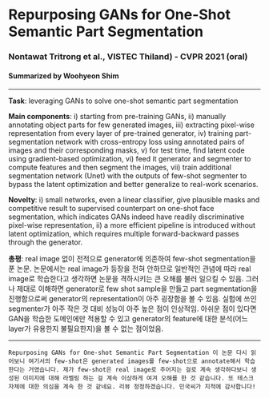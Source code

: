 # Repurposing GANs for One-Shot Semantic Part Segmentation
### Nontawat Tritrong et al., VISTEC Thiland) - CVPR 2021 (oral)
#### Summarized by Woohyeon Shim
---

**Task**: leveraging GANs to solve one-shot semantic part segmentation
	
**Main components**: i) starting from pre-training GANs, ii) manually annotating object parts for few generated images, iii) extracting pixel-wise representation from every layer of pre-trained generator, iv) training part-segmentation network with cross-entropy loss using annotated pairs of images and their corresponding masks, v) for test time, find latent code using gradient-based optimization, vi) feed it generator and segmenter to compute features and then segment the images, vii) train additional segmentation network (Unet) with the outputs of few-shot segmenter to bypass the latent optimization and better generalize to real-work scenarios.
	
**Novelty**: i) small networks, even a linear classifier, give plausible masks and competitive result to supervised counterpart on one-shot face segmentation, which indicates GANs indeed have readily discriminative pixel-wise representation, ii) a more efficient pipeline is introduced without latent optimization, which requires multiple forward-backward passes through the generator.
	
**총평**: real image 없이 전적으로 generator에 의존하여 few-shot segmentation을 푼 논문. 논문에서는 real image가 등장을 전혀 안하므로 일반적인 관념에 따라 real image로 학습한다고 생각하면 논문을 격하시키는 큰 오해를 불러 일으킬 수 있음. 그러나 제대로 이해하면 generator로 few shot sample을 만들고 part segmentation을 진행함으로써 generator의 representation이 아주 굉장함을 볼 수 있음. 실험에 쓰인 segmenter가 아주 작은 것 대비 성능이 아주 높은 점이 인상적임. 아쉬운 점이 있다면 GAN을 학습한 도메인에만 적용할 수 있고 generator의 feature에 대한 분석(어느 layer가 유용한지 불필요한지)을 볼 수 없는 점이었음.

---

```
Repurposing GANs for One-shot Semantic Part Segmentation 이 논문 다시 읽어보니 여기서의 few-shot은 generated images를 few-shot으로 annotate해서 학습한다는 거였습니다. 제가 few-shot은 real image로 주어지는 걸로 계속 생각하다보니 생성된 이미지에 대해 라벨링 하는 걸 계속 이상하게 여겨 오해를 한 것 같습니다. 또 테스크 자체에 대한 의심을 계속 한 것 같네요. 리뷰 정정하겠습니다. 민국씨가 지적에 감사합니다!
```